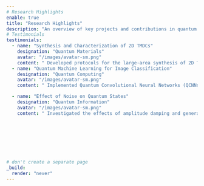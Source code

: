 ```yaml
---
# Research Highlights
enable: true
title: "Research Highlights"
description: "An overview of key projects and contributions in quantum materials and applications."
# Testimonials
testimonials:
  - name: "Synthesis and Characterization of 2D TMDCs"
    designation: "Quantum Materials"
    avatar: "/images/avatar-sm.png"
    content: " Developed protocols for the large-area synthesis of 2D Transition Metal Dichalcogenides (TMDCs) using advanced techniques like Chemical Vapor Deposition (CVD) and Low-Pressure CVD (LPCVD). Characterized materials using SEM, Raman Spectroscopy, and XRD to study their properties for sensing and optoelectronic applications."
  - name: "Quantum Machine Learning for Image Classification"
    designation: "Quantum Computing"
    avatar: "/images/avatar-sm.png"
    content: " Implemented Quantum Convolutional Neural Networks (QCNNs) to process and classify images efficiently. Leveraged platforms like Google Colab, PennyLane, and Qiskit to demonstrate the potential of quantum machine learning in complex data analysis tasks."

  - name: "Effect of Noise on Quantum States"
    designation: "Quantum Information"
    avatar: "/images/avatar-sm.png"
    content: " Investigated the effects of amplitude damping and generalized amplitude damping channels on Bell states using Mathematica. This research provided insights into noise impact on coherence and entanglement in quantum systems."    


    




    
# don't create a separate page
_build:
  render: "never"
---
```




